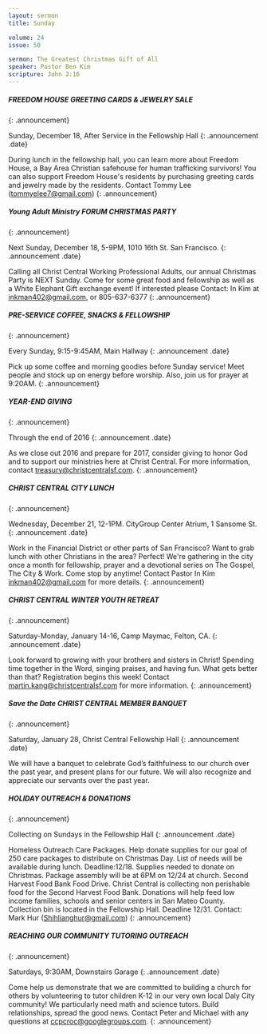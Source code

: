 ```yaml
---
layout: sermon
title: Sunday

volume: 24
issue: 50

sermon: The Greatest Christmas Gift of All
speaker: Pastor Ben Kim
scripture: John 3:16
---
```


##### FREEDOM HOUSE GREETING CARDS & JEWELRY SALE
{: .announcement}

Sunday, December 18, After Service in the Fellowship Hall
{: .announcement .date}

During lunch in the fellowship hall, you can learn more about Freedom House, a Bay Area Christian safehouse for human trafficking survivors! You can also support Freedom House's residents by purchasing greeting cards and jewelry made by the residents. Contact Tommy Lee (tommyelee7@gmail.com)
{: .announcement}

##### Young Adult Ministry FORUM CHRISTMAS PARTY
{: .announcement}

Next Sunday, December 18, 5-9PM, 1010 16th St. San Francisco.
{: .announcement .date}

Calling all Christ Central Working Professional Adults, our annual Christmas Party is NEXT Sunday. Come for some great food and fellowship as well as a White Elephant Gift exchange event! If interested please Contact: In Kim at inkman402@gmail.com, or 805-637-6377
{: .announcement}

##### PRE-SERVICE COFFEE, SNACKS & FELLOWSHIP
{: .announcement}

Every Sunday, 9:15-9:45AM, Main Hallway
{: .announcement .date}

Pick up some coffee and morning goodies before Sunday service! Meet people and stock up on energy before worship. Also, join us for prayer at 9:20AM.
{: .announcement}

##### YEAR-END GIVING
{: .announcement}

Through the end of 2016
{: .announcement .date}

As we close out 2016 and prepare for 2017, consider giving to honor God and to support our ministries here at Christ Central. For more information, contact treasury@christcentralsf.com.
{: .announcement}

##### CHRIST CENTRAL CITY LUNCH
{: .announcement}

Wednesday, December 21, 12-1PM. CityGroup Center Atrium, 1 Sansome St.
{: .announcement .date}

Work in the Financial District or other parts of San Francisco? Want to grab lunch with other Christians in the area? Perfect! We're gathering in the city once a month for fellowship, prayer and a devotional series on The Gospel, The City & Work. Come stop by anytime! Contact Pastor In Kim inkman402@gmail.com for more details.
{: .announcement}

##### CHRIST CENTRAL WINTER YOUTH RETREAT
{: .announcement}

Saturday-Monday, January 14-16, Camp Maymac, Felton, CA.
{: .announcement .date}

Look forward to growing with your brothers and sisters in Christ! Spending time together in the Word, singing praises, and having fun. What gets better than that? Registration begins this week! Contact martin.kang@christcentralsf.com for more information. 
{: .announcement}

##### Save the Date CHRIST CENTRAL MEMBER BANQUET
{: .announcement}

Saturday, January 28, Christ Central Fellowship Hall
{: .announcement .date}

We will have a banquet to celebrate God’s faithfulness to our church over the past year, and present plans for our future. We will also recognize and appreciate our servants over the past year. 

##### HOLIDAY OUTREACH & DONATIONS
{: .announcement}

Collecting on Sundays in the Fellowship Hall
{: .announcement .date}

Homeless Outreach Care Packages. Help donate supplies for our goal of 250 care packages to distribute on Christmas Day. List of needs will be available during lunch. Deadline:12/18. Supplies needed to donate on Christmas. Package assembly will be at 6PM on 12/24 at church.
Second Harvest Food Bank Food Drive. Christ Central is collecting non perishable food for the Second Harvest Food Bank. Donations will help feed low income families, schools and senior centers in San Mateo County. Collection bin is located in the Fellowship Hall. Deadline 12/31.
Contact: Mark Hur (Shihlianghur@gmail.com)
{: .announcement}

##### REACHING OUR COMMUNITY TUTORING OUTREACH
{: .announcement}

Saturdays, 9:30AM, Downstairs Garage
{: .announcement .date}

Come help us demonstrate that we are committed to building a church for others by volunteering to tutor children K-12 in our very own local Daly City community! We particularly need math and science tutors. Build relationships, spread the good news. Contact Peter and Michael with any questions at ccpcroc@googlegroups.com.
{: .announcement}
